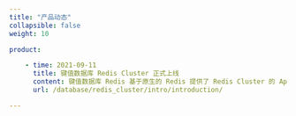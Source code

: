 ```yaml
---
title: "产品动态"
collapsible: false
weight: 10

product:

    - time: 2021-09-11
      title: 键值数据库 Redis Cluster 正式上线
      content: 键值数据库 Redis 基于原生的 Redis 提供了 Redis Cluster 的 App，能够在 AppCenter 进行一键部署，支持一主多从以及多主多从架构，以及横向及纵向伸缩。
      url: /database/redis_cluster/intro/introduction/

---
```


